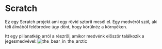 # Scratch
Ez egy Scratch projekt ami egy rövid sztorit mesél el. Egy medvéről szól, aki téli álmából felébredve úgy dönt, hogy körülnéz a környéken.

Itt egy pillanatkép arról a részről, amikor medvénk először találkozik a jegesmedvével:
![the_bear_in_the_arctic](https://user-images.githubusercontent.com/76825472/109432405-496c5f00-7a0b-11eb-9686-4996324811a4.png)
